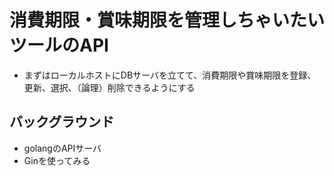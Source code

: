 # 消費期限・賞味期限を管理しちゃいたいツールのAPI
* まずはローカルホストにDBサーバを立てて、消費期限や賞味期限を登録、更新、選択、（論理）削除できるようにする

## バックグラウンド
* golangのAPIサーバ
* Ginを使ってみる